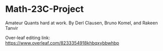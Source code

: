 # Math-23C-Project
Amateur Quants hard at work. By Derl Clausen, Bruno Komel, and Rakeen Tanvir


Over-leaf editing link: https://www.overleaf.com/8233354918khbqxybbwhbp
